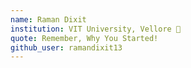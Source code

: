 ```yaml
---
name: Raman Dixit 
institution: VIT University, Vellore 🚩
quote: Remember, Why You Started!
github_user: ramandixit13
---
```

